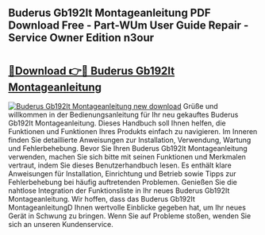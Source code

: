 ## Buderus Gb192It Montageanleitung PDF Download Free - Part-WUm User Guide Repair - Service Owner Edition n3our

# <h2><a href="http://df7gtm.blite.top/?on=Buderus+Gb192It+Montageanleitung">🔗Download 👉🔴 Buderus Gb192It Montageanleitung</a></h2>

[![Buderus Gb192It Montageanleitung new download](https://i.imgur.com/lujVjoI.png)](http://df7gtm.blite.top/?on=Buderus+Gb192It+Montageanleitung)
Grüße und willkommen in der Bedienungsanleitung für Ihr neu gekauftes Buderus Gb192It Montageanleitung. Dieses Handbuch soll Ihnen helfen, die Funktionen und Funktionen Ihres Produkts einfach zu navigieren. Im Inneren finden Sie detaillierte Anweisungen zur Installation, Verwendung, Wartung und Fehlerbehebung. Bevor Sie Ihren Buderus Gb192It Montageanleitung verwenden, machen Sie sich bitte mit seinen Funktionen und Merkmalen vertraut, indem Sie dieses Benutzerhandbuch lesen. Es enthält klare Anweisungen für Installation, Einrichtung und Betrieb sowie Tipps zur Fehlerbehebung bei häufig auftretenden Problemen. Genießen Sie die nahtlose Integration der Funktionsliste in Ihr neues Buderus Gb192It Montageanleitung. Wir hoffen, dass das Buderus Gb192It MontageanleitungD Ihnen wertvolle Einblicke gegeben hat, um Ihr neues Gerät in Schwung zu bringen. Wenn Sie auf Probleme stoßen, wenden Sie sich an unseren Kundenservice.
